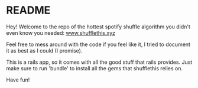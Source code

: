 # README

Hey! Welcome to the repo of the hottest spotify shuffle algorithm you didn't even know you needed: www.shufflethis.xyz

Feel free to mess around with the code if you feel like it, I tried to document it as best as I could (I promise).

This is a rails app, so it comes with all the good stuff that rails provides.
Just make sure to run 'bundle' to install all the gems that shufflethis relies on.

Have fun!

